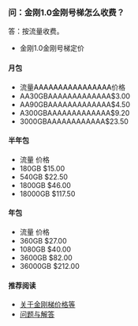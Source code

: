 ### 问：金刚1.0金刚号梯怎么收费？

答：按流量收费。

- 金刚1.0金刚号梯定价

#### 月包
- 流量<font color="Null">AAAAAAAAAAAAAAAA</font>价格
- AA30GBAAAAAAAAAAAAA$3.00
- AA90GBAAAAAAAAAAAAA$4.50
- A300GBAAAAAAAAAAAAA$9.20
- 3000GBAAAAAAAAAAAA$23.50

#### 半年包
- 流量          价格
- 180GB        $15.00
- 540GB        $22.50
- 1800GB       $46.00
- 18000GB      $117.50

#### 年包
- 流量          价格
- 360GB        $27.00
- 1080GB       $40.00
- 3600GB       $82.00
- 36000GB      $212.00

#### 推荐阅读
- [关于金刚梯价格等](https://a2zitpro.github.io/web/列表-金刚梯价格)
- [问题与解答](https://a2zitpro.github.io/web/列表-问题与解答)

